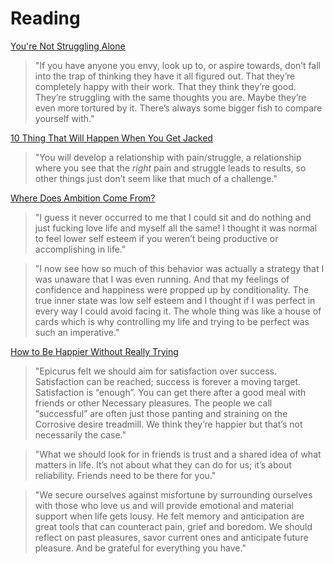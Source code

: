 # Reading

[You're Not Struggling Alone](https://blog.nateliason.com/p/not-alone)

> "If you have anyone you envy, look up to, or aspire towards, don’t fall into the trap of thinking they have it all figured out. That they’re completely happy with their work. That they think they’re good. They’re struggling with the same thoughts you are. Maybe they’re even more tortured by it. There’s always some bigger fish to compare yourself with."

[10 Thing That Will Happen When You Get Jacked](https://bowtiedox.substack.com/p/10-thing-that-will-happen-when-you)

> "You will develop a relationship with pain/struggle, a relationship where you see that the *right* pain and struggle leads to results, so other things just don’t seem like that much of a challenge."

[Where Does Ambition Come From?](https://life-longlearner.com/where-does-ambition-come-from/)

> "I guess it never occurred to me that I could sit and do nothing and just fucking love life and myself all the same! I thought it was normal to feel lower self esteem if you weren’t being productive or accomplishing in life."

> "I now see how so much of this behavior was actually a strategy that I was unaware that I was even running. And that my feelings of confidence and happiness were propped up by conditionality. The true inner state was low self esteem and I thought if I was perfect in every way I could avoid facing it. The whole thing was like a house of cards which is why controlling my life and trying to be perfect was such an imperative."

[How to Be Happier Without Really Trying](https://bakadesuyo.com/2022/11/epicurus/)

> "Epicurus felt we should aim for satisfaction over success. Satisfaction can be reached; success is forever a moving target. Satisfaction is “enough”. You can get there after a good meal with friends or other Necessary pleasures. The people we call “successful” are often just those panting and straining on the Corrosive desire treadmill. We think they’re happier but that’s not necessarily the case."

> "What we should look for in friends is trust and a shared idea of what matters in life. It’s not about what they can do for us; it’s about reliability. Friends need to be there for you."

> "We secure ourselves against misfortune by surrounding ourselves with those who love us and will provide emotional and material support when life gets lousy. He felt memory and anticipation are great tools that can counteract pain, grief and boredom. We should reflect on past pleasures, savor current ones and anticipate future pleasure. And be grateful for everything you have."

